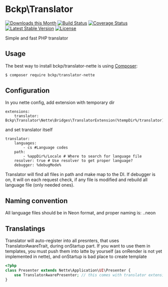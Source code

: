 Bckp\Translator
====================

[![Downloads this Month](https://img.shields.io/packagist/dm/bckp/translator-nette.svg)](https://packagist.org/packages/bckp/translator-nette)
[![Build Status](https://travis-ci.org/bckp/translator-nette.svg?branch=master)](https://travis-ci.org/bckp/translator-nette)
[![Coverage Status](https://coveralls.io/repos/github/bckp/translator-nette/badge.svg?branch=master)](https://coveralls.io/github/bckp/translator-nette?branch=master)
[![Latest Stable Version](https://poser.pugx.org/bckp/translator-nette/v/stable)](https://packagist.org/packages/bckp/translator-nette)
[![License](https://img.shields.io/badge/license-New%20BSD-blue.svg)](https://github.com/nette/application/blob/master/license.md)

Simple and fast PHP translator

Usage
-----

The best way to install bckp/translator-nette is using [Composer](http://getcomposer.org/):
```sh
$ composer require bckp/translator-nette
```

Configuration
-----

In you nette config, add extension with temporary dir
```neon
extensions:
	translator: Bckp\Translator\Nette\Bridges\TranslatorExtension(%tempDir%/translator)
```
and set translator itself
```neon
translator:
	languages:
		- cs #Language codes
	path:
		- %appDir%/Locale # Where to search for language file
	resolver: true # Use resolver to get proper language?
	debugger: %debugMode%
```

Translator will find all files in path and make map to the DI. If debugger is on, it will on each request check, if any file is modified and rebuild all language file (only needed ones).

Naming convention
-----

All language files should be in Neon format, and proper naming is: <module>.<langCode>.neon

Translatings
-----

Translator will auto-register into all presnters, that uses TranslatorAwareTrait, during onStartup part. If you want to use them in templates, you must push them into latte by yourself (as onRender is not yet implemented in nette), and onStartup is bad place to create template
```php
<?php
class Presenter extends Nette\Application\UI\Presenter {
	use TranslatorAwarePresenter; // this comes with translator extension
}
```


